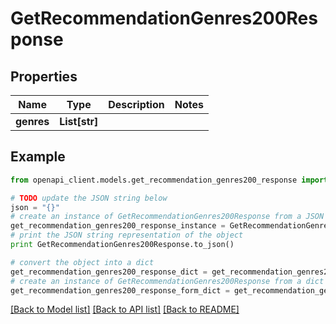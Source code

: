 # GetRecommendationGenres200Response


## Properties
Name | Type | Description | Notes
------------ | ------------- | ------------- | -------------
**genres** | **List[str]** |  | 

## Example

```python
from openapi_client.models.get_recommendation_genres200_response import GetRecommendationGenres200Response

# TODO update the JSON string below
json = "{}"
# create an instance of GetRecommendationGenres200Response from a JSON string
get_recommendation_genres200_response_instance = GetRecommendationGenres200Response.from_json(json)
# print the JSON string representation of the object
print GetRecommendationGenres200Response.to_json()

# convert the object into a dict
get_recommendation_genres200_response_dict = get_recommendation_genres200_response_instance.to_dict()
# create an instance of GetRecommendationGenres200Response from a dict
get_recommendation_genres200_response_form_dict = get_recommendation_genres200_response.from_dict(get_recommendation_genres200_response_dict)
```
[[Back to Model list]](../README.md#documentation-for-models) [[Back to API list]](../README.md#documentation-for-api-endpoints) [[Back to README]](../README.md)



